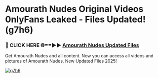 # Amourath Nudes Original Videos 0nlyFans Leaked - Files Updated! (g7h6)

<h3>🔴 CLICK HERE 🌐==►► <a href="https://tinyurl.com/y5r63du9" rel="nofollow">Amourath Nudes Updated Files</a></h3>

Get Amourath Nudes and all content. Now you can access all videos and pictures of Amourath Nudes. New Updated Files 2025!

[![g7h6](https://i.imgur.com/UVo9nyh.gif)](https://tinyurl.com/y5r63du9)